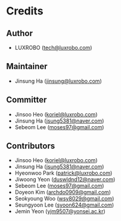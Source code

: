 Credits
=======

Author
------
-   LUXROBO (tech@luxrobo.com)

Maintainer
----------
-   Jinsung Ha (jinsung@luxrobo.com)

Committer
---------
-   Jinsoo Heo (koriel@luxrobo.com)
-   Jinsung Ha (jsung5381@naver.com)
-   Sebeom Lee (moses97@gmail.com)

Contributors
------------
-   Jinsoo Heo (koriel@luxrobo.com)
-   Jinsung Ha (jsung5381@naver.com)
-   Hyeonwoo Park (patrick@luxrobo.com)
-   Jiwoong Yeon (duswldnd12@naver.com)
-   Sebeom Lee (moses97@gmail.com)
-   Doyeon Kim (archdo0909@gmail.com)
-   Seokyoung Woo (wsy8029@gmail.com)
-   Seungyoon Lee (syoon624@gmail.com)
-   Jemin Yeon (yjm9507@yonsei.ac.kr)


